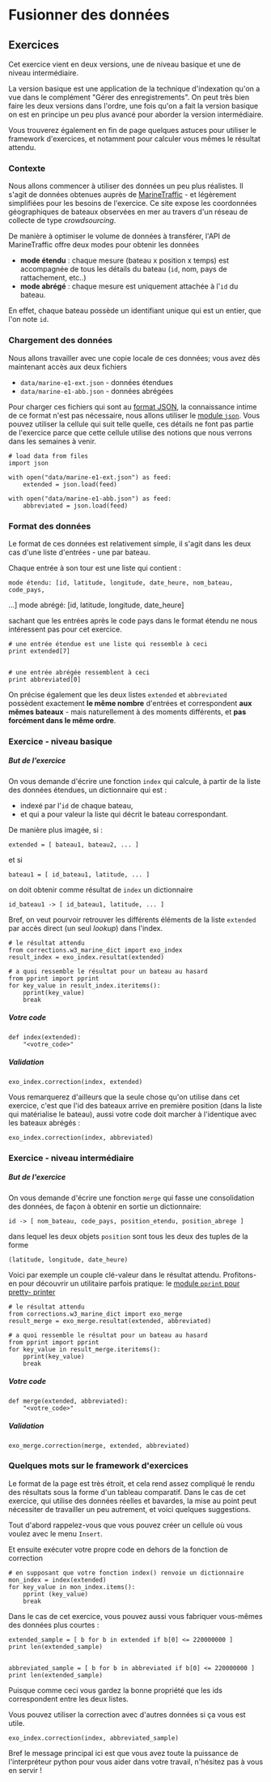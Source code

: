 
# Fusionner des données

## Exercices

Cet exercice vient en deux versions, une de niveau basique et une de niveau
intermédiaire.

La version basique est une application de la technique d'indexation qu'on a vue
dans le complément "Gérer des enregistrements". On peut très bien faire les deux
versions dans l'ordre, une fois qu'on a fait la version basique on est en
principe un peu plus avancé pour aborder la version intermédiaire.

Vous trouverez également en fin de page quelques astuces pour utiliser le
framework d'exercices, et notamment pour calculer vous mêmes le résultat
attendu.

### Contexte

Nous allons commencer à utiliser des données un peu plus réalistes. Il s'agit de
données obtenues auprès de [MarineTraffic](https://www.marinetraffic.com) - et
légèrement simplifiées pour les besoins de l'exercice. Ce site expose les
coordonnées géographiques de bateaux observées en mer au travers d'un réseau de
collecte de type *crowdsourcing*.

De manière à optimiser le volume de données à transférer, l'API de MarineTraffic
offre deux modes pour obtenir les données
 * **mode étendu** : chaque mesure (bateau x position x temps) est accompagnée
de tous les détails du bateau (`id`, nom, pays de rattachement, etc..)
 * **mode abrégé** : chaque mesure est uniquement attachée à l'`id` du bateau.

En effet, chaque bateau possède un identifiant unique qui est un entier, que
l'on note  `id`.

### Chargement des données

Nous allons travailler avec une copie locale de ces données; vous avez dès
maintenant accès aux deux fichiers
 * `data/marine-e1-ext.json` - données étendues
 * `data/marine-e1-abb.json` - données abrégées

Pour charger ces fichiers qui sont au [format
JSON](http://en.wikipedia.org/wiki/JSON), la connaissance intime de ce format
n'est pas nécessaire, nous allons utiliser le [module
`json`](https://docs.python.org/2/library/json.html). Vous pouvez utiliser la
cellule qui suit telle quelle, ces détails ne font pas partie de l'exercice
parce que cette cellule utilise des notions que nous verrons dans les semaines à
venir.


    # load data from files
    import json
    
    with open("data/marine-e1-ext.json") as feed:
        extended = json.load(feed)
        
    with open("data/marine-e1-abb.json") as feed:
        abbreviated = json.load(feed)

### Format des données

Le format de ces données est relativement simple, il s'agit dans les deux cas
d'une liste d'entrées - une par bateau.

Chaque entrée à son tour est une liste qui contient :

    mode étendu: [id, latitude, longitude, date_heure, nom_bateau, code_pays,
...]
    mode abrégé: [id, latitude, longitude, date_heure]

sachant que les entrées après le code pays dans le format étendu ne nous
intéressent pas pour cet exercice.


    # une entrée étendue est une liste qui ressemble à ceci
    print extended[7]


    # une entrée abrégée ressemblent à ceci
    print abbreviated[0]

On précise également que les deux listes `extended` et `abbreviated` possèdent
exactement **le même nombre** d'entrées et correspondent **aux mêmes bateaux** -
mais naturellement à des moments différents, et **pas forcément dans le même
ordre**.

### Exercice - niveau basique

##### But de l'exercice

On vous demande d'écrire une fonction `index` qui calcule, à partir de la liste
des données étendues, un dictionnaire qui est&nbsp;:
 * indexé par l'`id` de chaque bateau,
 * et qui a pour valeur la liste qui décrit le bateau correspondant.

De manière plus imagée, si&nbsp;:

    extended = [ bateau1, bateau2, ... ]

et si

    bateau1 = [ id_bateau1, latitude, ... ]

on doit obtenir comme résultat de `index` un dictionnaire

    id_bateau1 -> [ id_bateau1, latitude, ... ]

Bref, on veut pourvoir retrouver les différents éléments de la liste `extended`
par accès direct (un seul *lookup*) dans l'index.


    # le résultat attendu
    from corrections.w3_marine_dict import exo_index
    result_index = exo_index.resultat(extended)
    
    # a quoi ressemble le résultat pour un bateau au hasard
    from pprint import pprint
    for key_value in result_index.iteritems():
        pprint(key_value)
        break

##### Votre code


    def index(extended):
        "<votre_code>"

##### Validation


    exo_index.correction(index, extended)

Vous remarquerez d'ailleurs que la seule chose qu'on utilise dans cet exercice,
c'est que l'id des bateaux arrive en première position (dans la liste qui
matérialise le bateau), aussi votre code doit marcher à l'identique avec les
bateaux abrégés&nbsp;:


    exo_index.correction(index, abbreviated)

### Exercice - niveau intermédiaire

##### But de l'exercice

On vous demande d'écrire une fonction `merge` qui fasse une consolidation des
données, de façon à obtenir en sortie un dictionnaire:

    id -> [ nom_bateau, code_pays, position_etendu, position_abrege ]

dans lequel les deux objets `position` sont tous les deux des tuples de la forme

    (latitude, longitude, date_heure)

Voici par exemple un couple clé-valeur dans le résultat attendu. Profitons-en
pour découvrir un utilitaire parfois pratique: le [module `pprint` pour pretty-
printer](https://docs.python.org/2/library/pprint.html)


    # le résultat attendu
    from corrections.w3_marine_dict import exo_merge
    result_merge = exo_merge.resultat(extended, abbreviated)
    
    # a quoi ressemble le résultat pour un bateau au hasard
    from pprint import pprint
    for key_value in result_merge.iteritems():
        pprint(key_value)
        break

##### Votre code


    def merge(extended, abbreviated):
        "<votre_code>"

##### Validation


    exo_merge.correction(merge, extended, abbreviated)

### Quelques mots sur le framework d'exercices

Le format de la page est très étroit, et cela rend assez compliqué le rendu des
résultats sous la forme d'un tableau comparatif. Dans le cas de cet exercice,
qui utilise des données réelles et bavardes, la mise au point peut nécessiter de
travailler un peu autrement, et voici quelques suggestions.

Tout d'abord rappelez-vous que vous pouvez créer un cellule où vous voulez avec
le menu `Insert`.

Et ensuite exécuter votre propre code en dehors de la fonction de correction


    # en supposant que votre fonction index() renvoie un dictionnaire
    mon_index = index(extended)
    for key_value in mon_index.items():
        pprint (key_value)
        break

Dans le cas de cet exercice, vous pouvez aussi vous fabriquer vous-mêmes des
données plus courtes&nbsp;:


    extended_sample = [ b for b in extended if b[0] <= 220000000 ]
    print len(extended_sample)


    abbreviated_sample = [ b for b in abbreviated if b[0] <= 220000000 ]
    print len(extended_sample)

Puisque comme ceci vous gardez la bonne propriété que les ids correspondent
entre les deux listes.

Vous pouvez utiliser la correction avec d'autres données si ça vous est utile.


    exo_index.correction(index, abbreviated_sample)

Bref le message principal ici est que vous avez toute la puissance de
l'interpréteur python pour vous aider dans votre travail, n'hésitez pas à vous
en servir !
